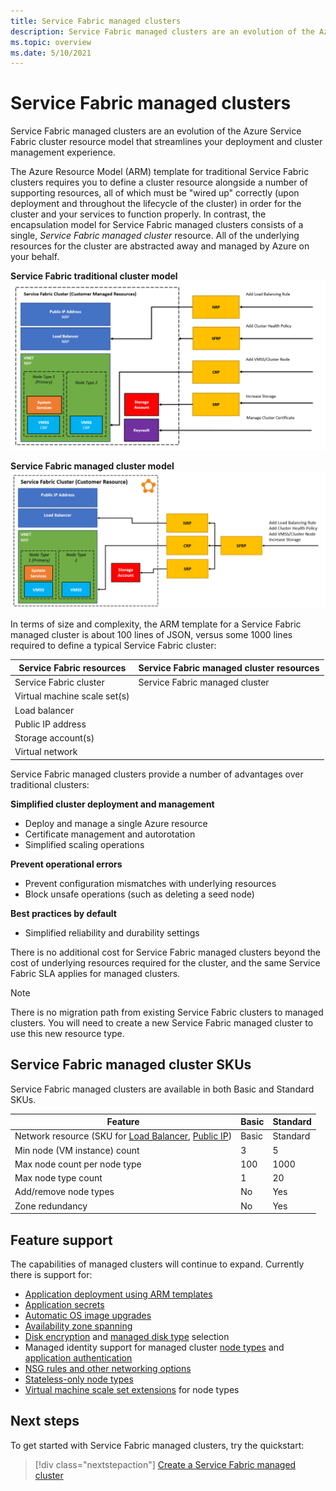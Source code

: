 ```yaml
---
title: Service Fabric managed clusters
description: Service Fabric managed clusters are an evolution of the Azure Service Fabric cluster resource model that streamlines deployment and cluster management.
ms.topic: overview
ms.date: 5/10/2021
---
```


# Service Fabric managed clusters

Service Fabric managed clusters are an evolution of the Azure Service Fabric cluster resource model that streamlines your deployment and cluster management experience.

The Azure Resource Model (ARM) template for traditional Service Fabric clusters requires you to define a cluster resource alongside a number of supporting resources, all of which must be "wired up"  correctly (upon deployment and throughout the lifecycle of the cluster) in order for the cluster and your services to function properly. In contrast, the encapsulation model for Service Fabric managed clusters consists of a single, *Service Fabric managed cluster* resource. All of the underlying resources for the cluster are abstracted away and managed by Azure on your behalf.

**Service Fabric traditional cluster model**
![Service Fabric traditional cluster model][sf-composition]

**Service Fabric managed cluster model**
![Service Fabric encapsulated cluster model][sf-encapsulation]

In terms of size and complexity, the ARM template for a Service Fabric managed cluster is about 100 lines of JSON, versus some 1000 lines required to define a typical Service Fabric cluster:

| Service Fabric resources | Service Fabric managed cluster resources |
|----------|-----------|
| Service Fabric cluster | Service Fabric managed cluster |
| Virtual machine scale set(s) | |
| Load balancer | |
| Public IP address | |
| Storage account(s) | |
| Virtual network | |

Service Fabric managed clusters provide a number of advantages over traditional clusters:

**Simplified cluster deployment and management**
- Deploy and manage a single Azure resource
- Certificate management and autorotation
- Simplified scaling operations

**Prevent operational errors**
- Prevent configuration mismatches with underlying resources
- Block unsafe operations (such as deleting a seed node)

**Best practices by default**
- Simplified reliability and durability settings

There is no additional cost for Service Fabric managed clusters beyond the cost of underlying resources required for the cluster, and the same Service Fabric SLA applies for managed clusters.

> [!NOTE]
> There is no migration path from existing Service Fabric clusters to managed clusters. You will need to create a new Service Fabric managed cluster to use this new resource type.

## Service Fabric managed cluster SKUs

Service Fabric managed clusters are available in both Basic and Standard SKUs.

| Feature | Basic | Standard |
| ------- | ----- | -------- |
| Network resource (SKU for [Load Balancer](../load-balancer/skus.md), [Public IP](../virtual-network/public-ip-addresses.md)) | Basic | Standard |
| Min node (VM instance) count | 3 | 5 |
| Max node count per node type | 100 | 1000 |
| Max node type count | 1 | 20 |
| Add/remove node types | No | Yes |
| Zone redundancy | No | Yes |

## Feature support

The capabilities of managed clusters will continue to expand. Currently there is support for:

* [Application deployment using ARM templates](how-to-managed-cluster-app-deployment-template.md)
* [Application secrets](how-to-managed-cluster-application-secrets.md)
* [Automatic OS image upgrades](how-to-managed-cluster-configuration.md#enable-automatic-os-image-upgrades)
* [Availability zone spanning](how-to-managed-cluster-availability-zones.md)
* [Disk encryption](how-to-enable-managed-cluster-disk-encryption.md) and [managed disk type](how-to-managed-cluster-managed-disk.md) selection
* Managed identity support for managed cluster [node types](how-to-managed-identity-managed-cluster-virtual-machine-scale-sets.md) and [application authentication](how-to-managed-cluster-application-managed-identity.md)
* [NSG rules and other networking options](how-to-managed-cluster-networking.md)
* [Stateless-only node types](how-to-managed-cluster-stateless-node-type.md)
* [Virtual machine scale set extensions](how-to-managed-cluster-vmss-extension.md) for node types

## Next steps

To get started with Service Fabric managed clusters, try the quickstart:

> [!div class="nextstepaction"]
> [Create a Service Fabric managed cluster](quickstart-managed-cluster-template.md)

[sf-composition]: ./media/overview-managed-cluster/sfrp-composition-resource.png
[sf-encapsulation]: ./media/overview-managed-cluster/sfrp-encapsulated-resource.png
